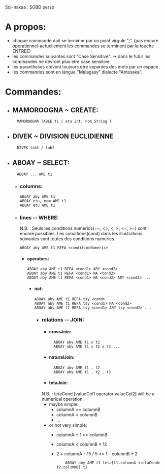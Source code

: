 Sql-nakaa : SGBD perso

# A propos:
* chaque commande doit se terminer par un point virgule ";".
(pas encore operationnel-actuellement les commandes se terminent par la touche ENTREE)
* les commandes suivantes sont "Case Sensitive".
    → dans le futur les commandes ne devront plus etre case sensitive.
* les parantheses doivent toujours etre separees des mots par un espace
* les commandes sont en langue "Malagasy" dialecte "Antesaka".

# Commandes:
* ## MAMOROOGNA ~ CREATE:
        MAMOROOGNA TABLE t1 ( etu int, nom String )

* ## DIVEK ~ DIVISION EUCLIDIENNE
        DIVEK tab1 / tab2
  
* ## ABOAY ~ SELECT:
        ABOAY ... AME t1
    - ### columns:
          ABOAY aby AME t1
          ABOAY etu, nom AME t1
          ABOAY etu AME t1
    - ### lines -- WHERE:
      N.B. : Seuls les conditions numerics(==, <>, <, >, <=, >=) sont encore possibles.
      Les conditions(cond) dans les illustrations suivantes sont toutes des conditions numerics.
    
          ABOAY aby AME t1 REFA <conditionNumeric>
      - #### operators:
            ABOAY aby AME t1 REFA <cond1> ARY <cond2>
            ABOAY aby AME t1 REFA <cond1> NA <cond2>
            ABOAY aby AME t1 REFA <cond1> NA <cond2> ARY <cond3> ...
        - #### not:
              ABOAY aby AME t1 REFA tsy <cond>
              ABOAY aby AME t1 REFA tsy <cond1> NA <cond2>
              ABOAY aby AME t1 REFA tsy <cond1> ARY tsy <cond2> ...
          - ### relations -- JOIN:
              - #### crossJoin:
                      ABOAY aby AME t1 x t2 
                      ABOAY aby AME t1 x t2 x t3 ...
              - #### naturalJoin:
                      ABOAY aby AME t1 , t2
                      ABOAY aby AME t1 , t2 , t3
              - #### tetaJoin:
              N.B. : tetaCond [valueCol1 operator valueCol2] will be a numerical operation:
              - maybe simple: 
                - columnA == columnB
                - columnA < columnB
                - ...
              - or not very simple: 
                - columnA + 1 == columnB
                - columnA < columnB * 12
                - 2 + columnA - 15 / 5 <> 1 - columnB * 2 

                          ABOAY aby AME t1 teta[t1.columnA <tetaCond> t2.columnB] t2
